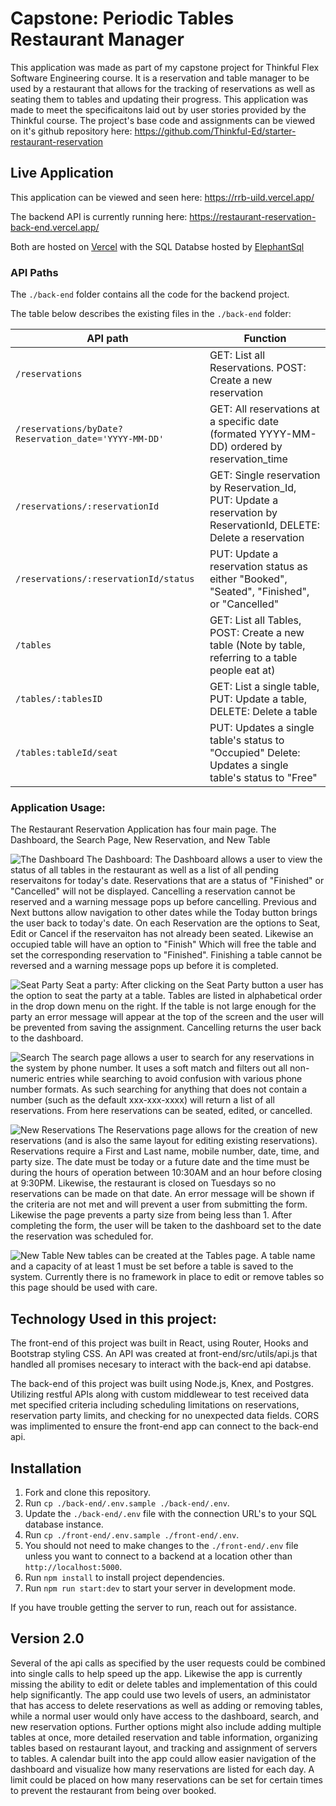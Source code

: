 # Capstone: Periodic Tables Restaurant Manager

This application was made as part of my capstone project for Thinkful Flex Software Engineering course. It is a reservation and table manager to be used by a restaurant that allows for the tracking of reservations as well as seating them to tables and updating their progress. This application was made to meet the specificaitons laid out by user stories provided by the Thinkful course. The project's base code and assignments can be viewed on it's github repository here: https://github.com/Thinkful-Ed/starter-restaurant-reservation

## Live Application

This application can be viewed and seen here: https://rrb-uild.vercel.app/

The backend API is currently running here: https://restaurant-reservation-back-end.vercel.app/

Both are hosted on [Vercel](https://vercel.com/home) with the SQL Databse hosted by [ElephantSql](https://www.elephantsql.com/)

### API Paths

The `./back-end` folder contains all the code for the backend project.

The table below describes the existing files in the `./back-end` folder:

| API path                                                 | Function                                                                                                            |
| -------------------------------------------------------- | ------------------------------------------------------------------------------------------------------------------- |
| `/reservations`                                          | GET: List all Reservations. POST: Create a new reservation                                                          |
| `/reservations/byDate?Reservation_date='YYYY-MM-DD'`     | GET: All reservations at a specific date (formated YYYY-MM-DD) ordered by reservation_time                          |
| `/reservations/:reservationId`                           | GET: Single reservation by Reservation_Id, PUT: Update a reservation by ReservationId, DELETE: Delete a reservation |
| `/reservations/:reservationId/status`                    | PUT: Update a reservation status as either "Booked", "Seated", "Finished", or "Cancelled"                           |
| `/tables`                                                | GET: List all Tables, POST: Create a new table (Note by table, referring to a table people eat at)                  |
| `/tables/:tablesID`                                      | GET: List a single table, PUT: Update a table, DELETE: Delete a table                                               |
| `/tables:tableId/seat`                                   | PUT: Updates a single table's status to "Occupied" Delete: Updates a single table's status to "Free"                |

### Application Usage:

The Restaurant Reservation Application has four main page. The Dashboard, the Search Page, New Reservation, and New Table

![The Dashboard](https://i.imgur.com/Kwen4CK.png)
The Dashboard:
The Dashboard allows a user to view the status of all tables in the restaurant as well as a list of all pending reservaitons for today's date. Reservations that are a status of "Finished" or "Cancelled" will not be displayed. Cancelling a reservation cannot be reserved and a warning message pops up before cancelling. Previous and Next buttons allow navigation to other dates while the Today button brings the user back to today's date. On each Reservation are the options to Seat, Edit or Cancel if the reservaiton has not already been seated. Likewise an occupied table will have an option to "Finish" Which will free the table and set the corresponding reservation to "Finished". Finishing a table cannot be reversed and a warning message pops up before it is completed.

![Seat Party](https://i.imgur.com/JfGWEB6.png)
Seat a party:
After clicking on the Seat Party button a user has the option to seat the party at a table. Tables are listed in alphabetical order in the drop down menu on the right. If the table is not large enough for the party an error message will appear at the top of the screen and the user will be prevented from saving the assignment. Cancelling returns the user back to the dashboard.

![Search](https://i.imgur.com/eMgnTJ7.png)
The search page allows a user to search for any reservations in the system by phone number. It uses a soft match and filters out all non-numeric entries while searching to avoid confusion with various phone number formats. As such searching for anything that does not contain a number (such as the default xxx-xxx-xxxx) will return a list of all reservations. From here reservations can be seated, edited, or cancelled.

![New Reservations](https://i.imgur.com/3zmmZha.png)
The Reservations page allows for the creation of new reservations (and is also the same layout for editing existing reservations). Reservations require a First and Last name, mobile number, date, time, and party size. The date must be today or a future date and the time must be during the hours of operation between 10:30AM and an hour before closing at 9:30PM. Likewise, the restaurant is closed on Tuesdays so no reservations can be made on that date. An error message will be shown if the criteria are not met and will prevent a user from submitting the form. Likewise the page prevents a party size from being less than 1. After completing the form, the user will be taken to the dashboard set to the date the reservation was scheduled for.

![New Table](https://i.imgur.com/rSEGs5S.png)
New tables can be created at the Tables page. A table name and a capacity of at least 1 must be set before a table is saved to the system. Currently there is no framework in place to edit or remove tables so this page should be used with care.

## Technology Used in this project:

The front-end of this project was built in React, using Router, Hooks and Bootstrap styling CSS. An API was created at front-end/src/utils/api.js that handled all promises necesary to interact with the back-end api databse.

The back-end of this project was built using Node.js, Knex, and Postgres. Utilizing restful APIs along with custom middlewear to test received data met specified criteria including scheduling limitations on reservations, reservation party limits, and checking for no unexpected data fields. CORS was implimented to ensure the front-end app can connect to the back-end api.



## Installation

1. Fork and clone this repository.
1. Run `cp ./back-end/.env.sample ./back-end/.env`.
1. Update the `./back-end/.env` file with the connection URL's to your SQL database instance.
1. Run `cp ./front-end/.env.sample ./front-end/.env`.
1. You should not need to make changes to the `./front-end/.env` file unless you want to connect to a backend at a location other than `http://localhost:5000`.
1. Run `npm install` to install project dependencies.
1. Run `npm run start:dev` to start your server in development mode.

If you have trouble getting the server to run, reach out for assistance.

## Version 2.0

Several of the api calls as specified by the user requests could be combined into single calls to help speed up the app. Likewise the app is currently missing the ability to edit or delete tables and implementation of this could help significantly. The app could use two levels of users, an administator that has access to delete reservations as well as adding or removing tables, while a normal user would only have access to the dashboard, search, and new reservation options. Further options might also include adding multiple tables at once, more detailed reservation and table information, organizing tables based on restaurant layout, and tracking and assignment of servers to tables. A calendar built into the app could allow easier navigation of the dashboard and visualize how many reservations are listed for each day. A limit could be placed on how many reservations can be set for certain times to prevent the restaurant from being over booked.